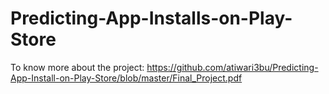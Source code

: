 # Predicting-App-Installs-on-Play-Store

To know more about the project:
https://github.com/atiwari3bu/Predicting-App-Install-on-Play-Store/blob/master/Final_Project.pdf
